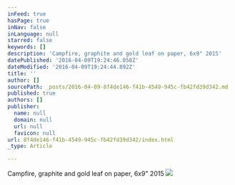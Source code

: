 ```yaml
---
inFeed: true
hasPage: true
inNav: false
inLanguage: null
starred: false
keywords: []
description: 'Campfire, graphite and gold leaf on paper, 6x9" 2015'
datePublished: '2016-04-09T19:24:46.058Z'
dateModified: '2016-04-09T19:24:44.892Z'
title: ''
author: []
sourcePath: _posts/2016-04-09-8f4de146-f41b-4549-945c-fb42fd39d342.md
published: true
authors: []
publisher:
  name: null
  domain: null
  url: null
  favicon: null
url: 8f4de146-f41b-4549-945c-fb42fd39d342/index.html
_type: Article

---
```

Campfire, graphite and gold leaf on paper, 6x9" 2015
![](https://the-grid-user-content.s3-us-west-2.amazonaws.com/079bd7d0-1fe1-4ea5-91d1-eb6fb35f3390.jpg)